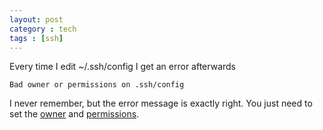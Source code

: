```yaml
---
layout: post
category : tech
tags : [ssh]
---
```


Every time I edit ~/.ssh/config I get an error afterwards

    Bad owner or permissions on .ssh/config

I never remember, but the error message is exactly right. You just need to set the [owner](http://serverfault.com/questions/253313/ssh-hostname-returns-bad-owner-or-permissions-on-ssh-config) and [permissions](http://superuser.com/questions/348694/bad-owner-or-permissions-error-using-cygwins-ssh-exe).
